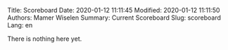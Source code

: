 Title: Scoreboard
Date: 2020-01-12 11:11:45
Modified: 2020-01-12 11:11:50
Authors: Mamer Wiselen
Summary: Current Scoreboard
Slug: scoreboard
Lang: en


There is nothing here yet.
